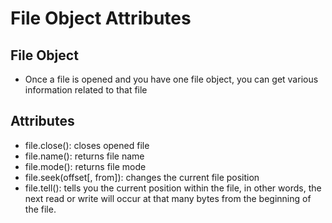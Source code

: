 # File Object Attributes

## File Object

- Once a file is opened and you have one file object, you can get various information related to that file

## Attributes

- file.close(): closes opened file
- file.name(): returns file name
- file.mode(): returns file mode
- file.seek(offset[, from]): changes the current file position
- file.tell(): tells you the current position within the file, in other words, the next read or write will occur at that many bytes from the beginning of the file.



